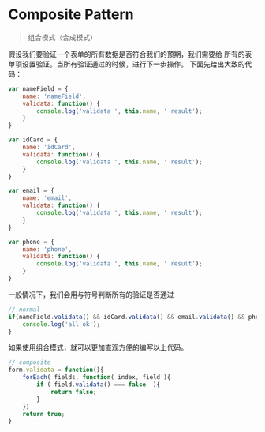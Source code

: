 # Composite Pattern

> 组合模式（合成模式）

假设我们要验证一个表单的所有数据是否符合我们的预期，我们需要给
所有的表单项设置验证。当所有验证通过的时候，进行下一步操作。
下面先给出大致的代码：

``` js
var nameField = {
    name: 'nameField',
    validata: function() {
        console.log('validata ', this.name, ' result');
    }
}

var idCard = {
    name: 'idCard',
    validata: function() {
        console.log('validata ', this.name, ' result');
    }
}

var email = {
    name: 'email',
    validata: function() {
        console.log('validata ', this.name, ' result');
    }
}

var phone = {
    name: 'phone',
    validata: function() {
        console.log('validata ', this.name, ' result');
    }
}
```

一般情况下，我们会用与符号判断所有的验证是否通过

``` js
// normal
if(nameField.validata() && idCard.validata() && email.validata() && phone.validata()) {
    console.log('all ok');
}
```

如果使用组合模式，就可以更加直观方便的编写以上代码。

``` js
// composite
form.validata = function(){
    forEach( fields, function( index, field ){
        if ( field.validata() === false  ){
            return false;
        }
    })
    return true;
}
```

